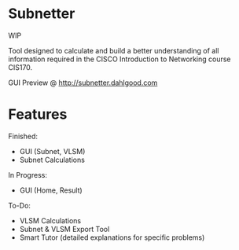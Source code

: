 # Subnetter

WIP

Tool designed to calculate and build a better understanding of all information required in the CISCO Introduction to Networking course CIS170.

GUI Preview @ http://subnetter.dahlgood.com

# Features

Finished:

* GUI (Subnet, VLSM)
* Subnet Calculations

In Progress:

* GUI (Home, Result)

To-Do:

* VLSM Calculations
* Subnet & VLSM Export Tool
* Smart Tutor (detailed explanations for specific problems)


